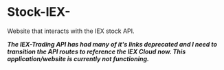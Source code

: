 # Stock-IEX-
Website that interacts with the IEX stock API.

*****The IEX-Trading API has had many of it's links deprecated and I need to transition the API routes to reference the IEX Cloud now. This application/website is currently not functioning.*****

